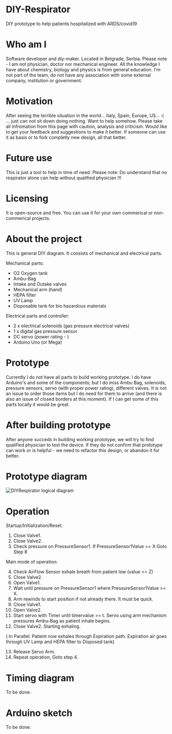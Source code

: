 # DIY-Respirator
DIY prototype to help patients hospitalized with ARDS/covid19

# Who am I
Software developer and diy-maker. Located in Belgrade, Serbia. Please note - I am not physician, doctor nor mechanical engineer. All the knowledge I have about chemistry, biology and physics is from general education. I'm not part of the team, do not have any association with some external company, institution or government.

# Motivation
After seeing the terrible situation in the world... Italy, Spain, Europe, US... :( ... just can not sit down doing nothing. Want to help somehow. Please take all infromation from this page with caution, analysis and criticism. Would like to get your feedback and suggestions to make it better.
If someone can use it as basis or to fork completly new design, all that better.

# Future use
This is just a tool to help in time of need. Please note: Do understand that no respirator alone can help without qualified physician !!! 

# Licensing
It is open-source and free. You can use it for your own commerical or non-commerical projects.

# About the project
This is general DIY diagram. It consists of mechanical and electrical parts.

Mechanical parts:
- O2 Oxygen tank
- Ambu-Bag
- Intake and Outake valves
- Mechanical arm (hand)
- HEPA filter
- UV Lamp
- Disposable tank for bio hazardous materials

Electrical parts and controller:
- 2 x electrical solenoids (gas pressure electrical valves)
- 1 x digital gas pressure sensor
- DC servo (power rating - )
- Arduino Uno (or Mega)

# Prototype
Currently I do not have all parts to build working prototype. I do have Arduino's and some of the components; but I do miss Ambu Bag, solenoids, pressure sensors, servo (with proper power rating), different valves. It is not an issue to order those items but I do need for them to arrive (and there is also an issue of closed borders at this moment). If I can get some of this parts locally it would be great.

# After building prototype
After anyone succeds in building working prototype, we will try to find qualified physician to test the device. If they do not confirm that prototype can work or is helpful - we need to refactor this design, or abandon it for better.

# Prototype diagram

![DIYRespirator logical diagram](http://www.kelcix.com/888999images777/diagram-diy-respirator.png)

# Operation

Startup/Initialization/Reset:
1. Close Valve1.
2. Close Valve2.
3. Check pressure on PressureSensor1. If PressureSensor1Value >= X Goto Step 8

Main mode of operation:

4. Check AirFlow Sensor exhale breath from patient low (value <= Z)
5. Close Valve2. 
6. Open Valve1.
7. Wait until pressure on PressureSensor1 where PressureSensor1Value >= X. 
8. Arm rewinds to start position if not already there. It must be quick.
9. Close Valve1.
10. Open Valve2.
11. Start servo with Timer until timervalue >= t. Servo using arm mechanism pressures Ambu-Bag as patient inhale begins.
12. Close Valve2. Starting exhaling.

( In Parallel: Patient now exhales through Expiration path. Expiration air goes through UV Lamp and HEPA filter to Disposed tank)

13. Release Servo Arm. 
14. Repeat operation, Goto step 4.

# Timing diagram

To be done.

# Arduino sketch

To be done.
